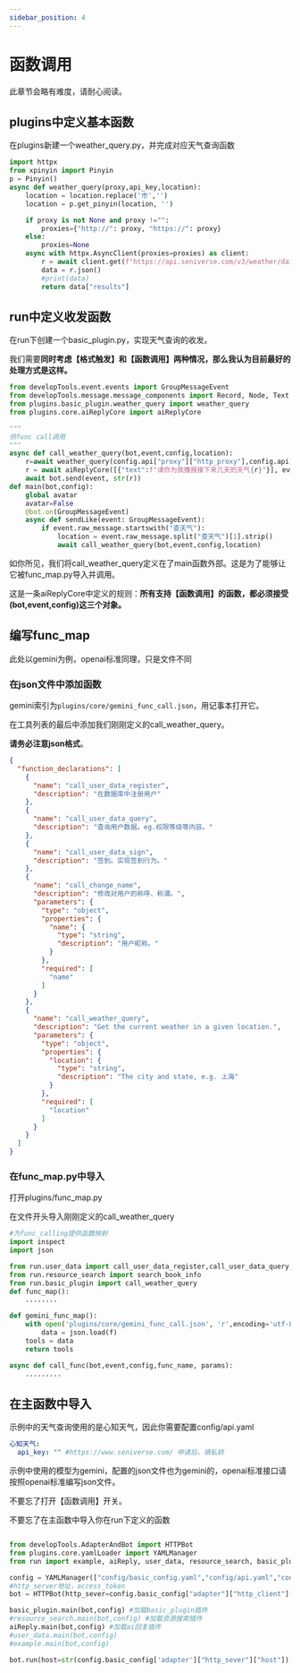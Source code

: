 ```yaml
---
sidebar_position: 4
---
```

# 函数调用
此章节会略有难度，请耐心阅读。
## plugins中定义基本函数
在plugins新建一个weather_query.py，并完成对应天气查询函数
```python
import httpx
from xpinyin import Pinyin
p = Pinyin()
async def weather_query(proxy,api_key,location):
    location = location.replace('市','')
    location = p.get_pinyin(location, '')

    if proxy is not None and proxy !="":
        proxies={"http://": proxy, "https://": proxy}
    else:
        proxies=None
    async with httpx.AsyncClient(proxies=proxies) as client:
        r = await client.get(f"https://api.seniverse.com/v3/weather/daily.json?key={api_key}&location={location}&language=zh-Hans&unit=c&start=0&days=5")
        data = r.json()
        #print(data)
        return data["results"]
```
## run中定义收发函数
在run下创建一个basic_plugin.py，实现天气查询的收发。

我们需要**同时考虑【格式触发】和【函数调用】两种情况，那么我认为目前最好的处理方式是这样。**
```python
from developTools.event.events import GroupMessageEvent
from developTools.message.message_components import Record, Node, Text
from plugins.basic_plugin.weather_query import weather_query
from plugins.core.aiReplyCore import aiReplyCore

"""
供func call调用
"""
async def call_weather_query(bot,event,config,location):
    r=await weather_query(config.api["proxy"]["http_proxy"],config.api["心知天气"]["api_key"],location)
    r = await aiReplyCore([{"text":f"请你为我播报接下来几天的天气{r}"}], event.user_id, config)
    await bot.send(event, str(r))
def main(bot,config):
    global avatar
    avatar=False
    @bot.on(GroupMessageEvent)
    async def sendLike(event: GroupMessageEvent):
        if event.raw_message.startswith("查天气"):
            location = event.raw_message.split("查天气")[1].strip()
            await call_weather_query(bot,event,config,location)
```
如你所见，我们将call_weather_query定义在了main函数外部。这是为了能够让它被func_map.py导入并调用。

这是一条aiReplyCore中定义的规则：**所有支持【函数调用】的函数，都必须接受(bot,event,config)这三个对象。**
## 编写func_map
此处以gemini为例，openai标准同理，只是文件不同
### 在json文件中添加函数
gemini索引为`plugins/core/gemini_func_call.json`，用记事本打开它。

在工具列表的最后中添加我们刚刚定义的call_weather_query。

**请务必注意json格式**。
```json
{
  "function_declarations": [
    {
      "name": "call_user_data_register",
      "description": "在数据库中注册用户"
    },
    {
      "name": "call_user_data_query",
      "description": "查询用户数据。eg.权限等级等内容。"
    },
    {
      "name": "call_user_data_sign",
      "description": "签到。实现签到行为。"
    },
    {
      "name": "call_change_name",
      "description": "修改对用户的称呼、称谓。",
      "parameters": {
        "type": "object",
        "properties": {
          "name": {
            "type": "string",
            "description": "用户昵称。"
          }
        },
        "required": [
          "name"
        ]
      }
    },
    {
      "name": "call_weather_query",
      "description": "Get the current weather in a given location.",
      "parameters": {
        "type": "object",
        "properties": {
          "location": {
            "type": "string",
            "description": "The city and state, e.g. 上海"
          }
        },
        "required": [
          "location"
        ]
      }
    }
  ]
}
```
### 在func_map.py中导入
打开plugins/func_map.py

在文件开头导入刚刚定义的call_weather_query
```python
#为func_calling提供函数映射
import inspect
import json

from run.user_data import call_user_data_register,call_user_data_query,call_user_data_sign,call_change_city,call_change_name,call_permit
from run.resource_search import search_book_info
from run.basic_plugin import call_weather_query
def func_map():
    ........

def gemini_func_map():
    with open('plugins/core/gemini_func_call.json', 'r',encoding='utf-8') as f:
        data = json.load(f)
    tools = data
    return tools

async def call_func(bot,event,config,func_name, params):
    .........
```
## 在主函数中导入
示例中的天气查询使用的是心知天气，因此你需要配置config/api.yaml
```yaml
心知天气:
  api_key: "" #https://www.seniverse.com/ 申请后，填私钥
```
示例中使用的模型为gemini，配置的json文件也为gemini的，openai标准接口请按照openai标准编写json文件。

不要忘了打开【函数调用】开关。

不要忘了在主函数中导入你在run下定义的函数
```python

from developTools.AdapterAndBot import HTTPBot
from plugins.core.yamlLoader import YAMLManager
from run import example, aiReply, user_data, resource_search, basic_plugin

config = YAMLManager(["config/basic_config.yaml","config/api.yaml","config/controller.yaml"]) #这玩意用来动态加载和修改配置文件
#http_server地址，access_token
bot = HTTPBot(http_sever=config.basic_config["adapter"]["http_client"]["url"],access_token=config.basic_config["adapter"]["access_token"])

basic_plugin.main(bot,config) #加载basic_plugin插件
#resource_search.main(bot,config) #加载资源搜索插件
aiReply.main(bot,config) #加载ai回复插件
#user_data.main(bot,config)
#example.main(bot,config)

bot.run(host=str(config.basic_config['adapter']["http_sever"]["host"]), port=int(config.basic_config["adapter"]["http_sever"]["port"])) #本地8080端口运行，onebot实现的http上报就填这个


```